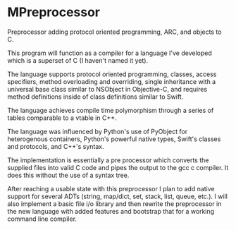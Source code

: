 # MPreprocessor
Preprocessor adding protocol oriented programming, ARC, and objects to C.

This program will function as a compiler for a language I've developed which is a superset of C (I haven't named it yet).

The language supports protocol oriented programming, classes, access specifiers, method overloading and overriding, single inheritance with a universal base class similar to NSObject in Objective-C, and requires method definitions inside of class definitions similar to Swift.

The language achieves compile time polymorphism through a series of tables comparable to a vtable in C++.

The language was influenced by Python's use of PyObject for heterogenous containers, Python's powerful native types, Swift's classes and protocols, and C++'s syntax.

The implementation is essentially a pre processor which converts the supplied files into valid C code and pipes the output to the gcc c compiler.
It does this without the use of a syntax tree.

After reaching a usable state with this preprocessor I plan to add native support for several ADTs (string, map/dict, set, stack, list, queue, etc.). I will also implement a basic file i/o library and then rewrite the preprocessor in the new language with added features and bootstrap that for a working command line compiler.
